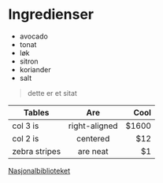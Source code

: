 # Ingredienser

* avocado
* tonat
* løk
* sitron
* koriander
* salt

> dette er et sitat

| Tables        | Are           | Cool  |
| ------------- |:-------------:| -----:|
| col 3 is      | right-aligned | $1600 |
| col 2 is      | centered      |   $12 |
| zebra stripes | are neat      |    $1 |


[Nasjonalbiblioteket](https://nb.no)
